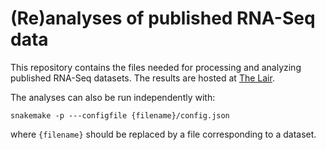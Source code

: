 # (Re)analyses of published RNA-Seq data

This repository contains the files needed for processing and analyzing published RNA-Seq datasets. The results are hosted at [The Lair](http://pachterlab.github.io/lair/).

The analyses can also be run independently with:
```
snakemake -p ---configfile {filename}/config.json
```

where ```{filename}``` should be replaced by a file corresponding to a dataset.
